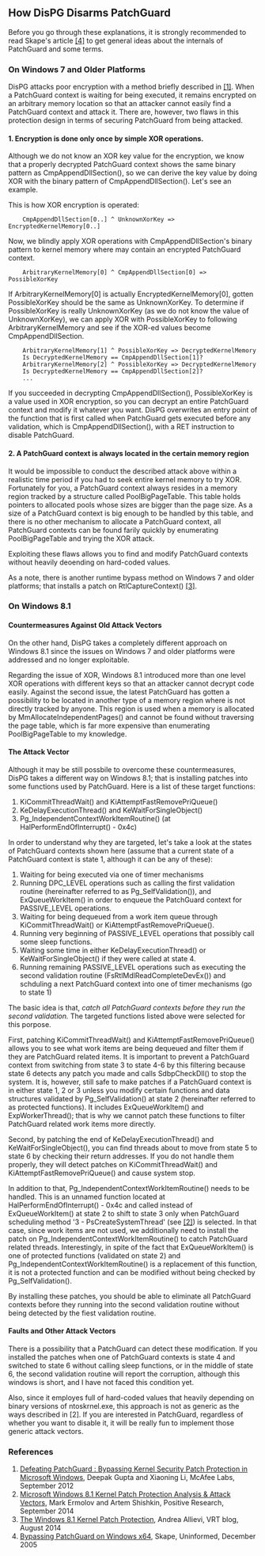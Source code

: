 How DisPG Disarms PatchGuard
---------------

Before you go through these explanations, it is strongly recommended to read Skape's article [[4]](http://www.uninformed.org/?v=3&a=3) to get general ideas about the internals of PatchGuard and some terms.

### On Windows 7 and Older Platforms
DisPG attacks poor encryption with a method briefly described in [[1]](http://www.mcafee.com/us/resources/reports/rp-defeating-patchguard.pdf). When a PatchGuard context is waiting for being executed, it remains encrypted on an arbitrary memory location so that an attacker cannot easily find a PatchGuard context and attack it. There are, however, two flaws in this protection design in terms of securing PatchGuard from being attacked.

#### 1. Encryption is done only once by simple XOR operations.

  Although we do not know an XOR key value for the encryption, we know that a properly decrypted PatchGuard context shows the same binary pattern as CmpAppendDllSection(), so we can derive the key value by doing XOR with the binary pattern of CmpAppendDllSection(). Let's see an example.

  This is how XOR encryption is operated:

        CmpAppendDllSection[0..] ^ UnknownXorKey => EncryptedKernelMemory[0..]

  Now, we blindly apply XOR operations with CmpAppendDllSection's binary pattern to kernel memory where may contain an encrypted PatchGuard context.

        ArbitraryKernelMemory[0] ^ CmpAppendDllSection[0] => PossibleXorKey

  If ArbitraryKernelMemory[0] is actually EncryptedKernelMemory[0], gotten PossibleXorKey should be the same as UnknownXorKey. To determine if PossibleXorKey is really UnknownXorKey (as we do not know the value of UnknownXorKey), we can apply XOR with PossibleXorKey to following ArbitraryKernelMemory and see if the XOR-ed values become CmpAppendDllSection.

        ArbitraryKernelMemory[1] ^ PossibleXorKey => DecryptedKernelMemory
        Is DecryptedKernelMemory == CmpAppendDllSection[1]?
        ArbitraryKernelMemory[2] ^ PossibleXorKey => DecryptedKernelMemory
        Is DecryptedKernelMemory == CmpAppendDllSection[2]?
        ...

  If you succeeded in decrypting CmpAppendDllSection(), PossibleXorKey is a value used in XOR encryption, so you can decrypt an entire PatchGuard context and modify it whatever you want. DisPG overwrites an entry point of the function that is first called when PatchGuard gets executed before any validation, which is CmpAppendDllSection(), with a RET instruction to disable PatchGuard.

#### 2. A PatchGuard context is always located in the certain memory region

  It would be impossible to conduct the described attack above within a realistic time period if you had to seek entire kernel memory to try XOR. Fortunately for you, a PatchGuard context always resides in a memory region tracked by a structure called PoolBigPageTable. This table holds pointers to allocated pools whose sizes are bigger than the page size. As a size of a PatchGuard context is big enough to be handled by this table, and there is no other mechanism to allocate a PatchGuard context, all PatchGuard contexts can be found farily quickly by enumerating PoolBigPageTable and trying the XOR attack.

Exploiting these flaws allows you to find and modify PatchGuard contexts without heavily deoending on hard-coded values.

As a note, there is another runtime bypass method on Windows 7 and older platforms; that installs a patch on RtlCaptureContext() [[3]](http://vrt-blog.snort.org/2014/08/the-windows-81-kernel-patch-protection.html).

### On Windows 8.1

#### Countermeasures Against Old Attack Vectors

On the other hand, DisPG takes a completely different approach on Windows 8.1 since the issues on Windows 7 and older platforms were addressed and no longer exploitable.

Regarding the issue of XOR, Windows 8.1 introduced more than one level XOR operations with different keys so that an attacker cannot decrypt code easily. Against the second issue, the latest PatchGuard has gotten a possibility to be located in another type of a memory region where is not directly tracked by anyone. This region is used when a memory is allocated by MmAllocateIndependentPages() and cannot be found without traversing the page table, which is far more expensive than enumerating PoolBigPageTable to my knowledge.

#### The Attack Vector

Although it may be still possbile to overcome these countermeasures, DisPG takes a different way on Windows 8.1; that is installing patches into some functions used by PatchGuard. Here is a list of these target functions:

1. KiCommitThreadWait() and KiAttemptFastRemovePriQueue()
1. KeDelayExecutionThread() and KeWaitForSingleObject()
1. Pg_IndependentContextWorkItemRoutine() (at HalPerformEndOfInterrupt() - 0x4c)

In order to understand why they are targeted, let's take a look at the states of PatchGuard contexts shown here (assume that a current state of a PatchGuard context is state 1, although it can be any of these):

1. Waiting for being executed via one of timer mechanisms
1. Running DPC\_LEVEL operations such as calling the first validation routine (hereinafter referred to as Pg\_SelfValidation()), and ExQueueWorkItem() in order to enqueue the PatchGuard context for PASSIVE\_LEVEL operations.
1. Waiting for being dequeued from a work item queue through KiCommitThreadWait() or KiAttemptFastRemovePriQueue().
1. Running very beginning of PASSIVE\_LEVEL operations that possibly call some sleep functions.
1. Waiting some time in either KeDelayExecutionThread() or KeWaitForSingleObject() if they were called at state 4.
1. Running remaining PASSIVE\_LEVEL operations such as executing the second validation routine (FsRtlMdlReadCompleteDevEx()) and schduling a next PatchGuard context into one of timer mechanisms (go to state 1)

The basic idea is that, _catch all PatchGuard contexts before they run the second validation._ The targeted functions listed above were selected for this porpose.

First, patching KiCommitThreadWait() and KiAttemptFastRemovePriQueue() allows you to see what work items are being dequeued and filter them if they are PatchGuard related items. It is important to prevent a PatchGuard context from switching from state 3 to state 4-6 by this filtering because state 6 detects any patch you made and calls SdbpCheckDll() to stop the system. It is, however, still safe to make patches if a PatchGuard context is in either state 1, 2 or 3 unless you modify certain functions and data structures validated by Pg\_SelfValidation() at state 2 (hereinafter referred to as protected functions). It includes ExQueueWorkItem() and ExpWorkerThread(); that is why we cannot patch these functions to filter PatchGuard related work items more directly.

Second, by patching the end of KeDelayExecutionThread() and KeWaitForSingleObject(), you can find threads about to move from state 5 to state 6 by checking their return addresses. If you do not handle them properly, they will detect patches on KiCommitThreadWait() and KiAttemptFastRemovePriQueue() and cause system stop.

In addition to that, Pg\_IndependentContextWorkItemRoutine() needs to be handled. This is an unnamed function located at HalPerformEndOfInterrupt() - 0x4c and called instead of ExQueueWorkItem() at state 2 to shift to state 3 only when PatchGuard scheduling method '3 - PsCreateSystemThread' (see [[2]](http://blog.ptsecurity.com/2014/09/microsoft-windows-81-kernel-patch.html)) is selected. In that case, since work items are not used, we additionally need to install the patch on Pg\_IndependentContextWorkItemRoutine() to catch PatchGuard related threads. Interestingly, in spite of the fact that ExQueueWorkItem() is one of protected functions (validated on state 2) and Pg\_IndependentContextWorkItemRoutine() is a replacement of this function, it is not a protected function and can be modified without being checked by Pg_SelfValidation().

By installing these patches, you should be able to eliminate all PatchGuard contexts before they running into the second validation routine without being detected by the fiest validation routine.

#### Faults and Other Attack Vectors

There is a possibility that a PatchGuard can detect these modification. If you installed the patches when one of PatchGuard contexts is state 4 and switched to state 6 without calling sleep functions, or in the middle of state 6, the second validation routine will report the corruption, although this windows is short, and I have not faced this condition yet.

Also, since it employes full of hard-coded values that heavily depending on binary versions of ntoskrnel.exe, this approach is not as generic as the ways described in [2]. If you are interested in PatchGuard, regardless of whether you want to disable it, it will be really fun to implement those generic attack vectors.

### References
1. [Defeating PatchGuard : Bypassing Kernel Security Patch Protection in Microsoft Windows](http://www.mcafee.com/us/resources/reports/rp-defeating-patchguard.pdf), Deepak Gupta and  Xiaoning Li, McAfee Labs, September 2012
1. [Microsoft Windows 8.1 Kernel Patch Protection Analysis & Attack Vectors](http://blog.ptsecurity.com/2014/09/microsoft-windows-81-kernel-patch.html), Mark Ermolov and Artem Shishkin, Positive Research, September 2014
1. [The Windows 8.1 Kernel Patch Protection](http://vrt-blog.snort.org/2014/08/the-windows-81-kernel-patch-protection.html), Andrea Allievi, VRT blog, August 2014
1. [Bypassing PatchGuard on Windows x64](http://www.uninformed.org/?v=3&a=3), Skape, Uninformed, December 2005

